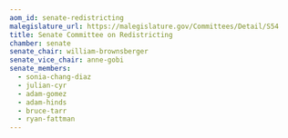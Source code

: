 ```yaml
---
aom_id: senate-redistricting
malegislature_url: https://malegislature.gov/Committees/Detail/S54
title: Senate Committee on Redistricting
chamber: senate
senate_chair: william-brownsberger
senate_vice_chair: anne-gobi
senate_members:
  - sonia-chang-diaz
  - julian-cyr
  - adam-gomez
  - adam-hinds
  - bruce-tarr
  - ryan-fattman
---
```

